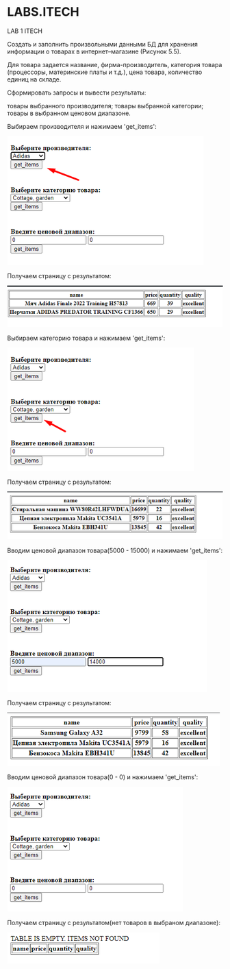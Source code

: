 # LABS.ITECH
LAB 1 ITECH

Создать и заполнить произвольными данными БД для хранения информации о товарах в интернет–магазине (Рисунок 5.5).

Для товара задается название, фирма-производитель, категория товара (процессоры, материнские платы и т.д.), цена товара, количество единиц на складе.

Сформировать запросы и вывести результаты:

товары выбранного производителя;
товары выбранной категории;
товары в выбранном ценовом диапазоне.









Выбираем производителя и нажимаем 'get_items':

![img.png](lab_1_itech/demonstration/Screenshot_2.png)

Получаем страницу с результатом:

![img.png](lab_1_itech/demonstration/Screenshot_1.png)

Выбираем категорию товара и нажимаем 'get_items':

![img.png](lab_1_itech/demonstration/Screenshot_3.png)

Получаем страницу с результатом:

![img.png](lab_1_itech/demonstration/Screenshot_4.png)

Вводим ценовой диапазон товара(5000 - 15000) и нажимаем 'get_items':

![img.png](lab_1_itech/demonstration/Screenshot_8.png)

Получаем страницу с результатом:

![img.png](lab_1_itech/demonstration/Screenshot_5.png)

Вводим ценовой диапазон товара(0 - 0) и нажимаем 'get_items':

![img.png](lab_1_itech/demonstration/Screenshot_6.png)

Получаем страницу с результатом(нет товаров в выбраном диапазоне):

![img.png](lab_1_itech/demonstration/Screenshot_7.png)




